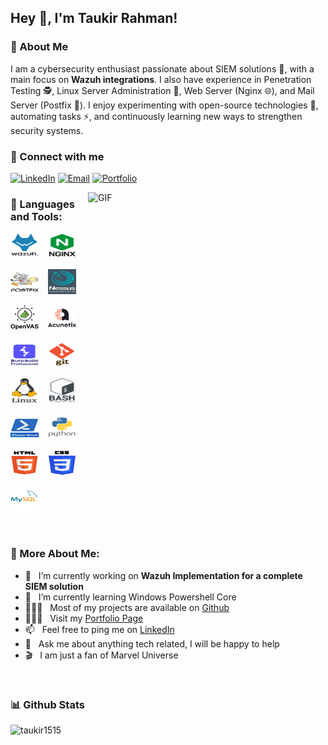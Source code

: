 ## Hey 👋, I'm Taukir Rahman!

### 👋 About Me  

I am a cybersecurity enthusiast passionate about SIEM solutions 🔎, with a main focus on **Wazuh integrations**. I also have experience in Penetration Testing 🕵️, Linux Server Administration 🐧, Web Server (Nginx 🌐), and Mail Server (Postfix 📧). I enjoy experimenting with open-source technologies 🔐, automating tasks ⚡, and continuously learning new ways to strengthen security systems.

### 🤝 Connect with me

[![LinkedIn](https://img.shields.io/badge/LinkedIn-0A66C2?logo=linkedin&logoColor=white)](https://linkedin.com/in/taukirrahman)
[![Email](https://img.shields.io/badge/Email-Contact-blue?logo=gmail&logoColor=white)](mailto:taukir1515@gmail.com)
[![Portfolio](https://img.shields.io/badge/Portfolio-GitHub%20Pages-111?logo=github)](https://pentest-taukir.github.io/taukir1515)


<!-- GIF -->
<img align="right" alt="GIF" 
     src="https://imarticus.org/blog/wp-content/uploads/2021/12/djbwgfw.gif" 
     width="380" height="342"/>


### 🔨 Languages and Tools:

<p align="left" style="display: flex; gap: 15px; flex-wrap: wrap; align-items: center;">

  <!-- Wazuh -->
  <a href="https://wazuh.com/" target="_blank" rel="noreferrer">
    <img src="./images/wazuh.png" alt="Wazuh" width="45" height="40"/>
  </a>


  <!-- Nginx -->
  <a href="https://www.nginx.com" target="_blank" rel="noreferrer">
    <img src="./images/nginx.png" alt="nginx" width="45" height="40"/>
  </a>

  <!-- Postfix -->
  <a href="http://www.postfix.org/" target="_blank" rel="noreferrer">
    <img src="./images/postfix.png" alt="Postfix" width="45" height="40"/>
  </a>

  <!-- Nessus -->
  <a href="https://www.tenable.com/products/nessus" target="_blank" rel="noreferrer">
    <img src="./images/nessus.png" alt="Nessus" width="45" height="40"/>
  </a>

  <!-- OpenVAS -->
  <a href="https://www.openvas.org/" target="_blank" rel="noreferrer">
    <img src="./images/openvas.png" alt="OpenVAS" width="45" height="40"/>
  </a>

  <!-- Acunetix -->
  <a href="https://www.acunetix.com/" target="_blank" rel="noreferrer">
    <img src="./images/acunetix.png" alt="Acunetix" width="45" height="40"/>
  </a>

  <!-- Burp Suite -->
  <a href="https://portswigger.net/burp" target="_blank" rel="noreferrer">
    <img src="./images/burp_suite.png" alt="Burp_suite" width="45" height="40"/>
  </a>

  <!-- Git -->
  <a href="https://git-scm.com/" target="_blank" rel="noreferrer">
    <img src="./images/git.png" alt="git" width="45" height="40"/>
  </a>

  <!-- Linux -->
  <a href="https://www.linux.org/" target="_blank" rel="noreferrer">
    <img src="./images/linux.png" alt="linux" width="45" height="40"/>
  </a>

  <!-- Bash -->
  <a href="https://www.gnu.org/software/bash/" target="_blank" rel="noreferrer">
    <img src="./images/bash.png" alt="bash" width="45" height="40"/>
  </a>

  <!-- Windows PowerShell -->
  <a href="https://learn.microsoft.com/powershell/" target="_blank" rel="noreferrer">
    <img src="./images/powershell.png" alt="powershell" width="45" height="40"/>
  </a>

  <!-- Python -->
  <a href="https://www.python.org" target="_blank" rel="noreferrer">
    <img src="./images/python.png" alt="python" width="45" height="40"/>
  </a>

  <!-- HTML -->
  <a href="https://www.w3.org/html/" target="_blank" rel="noreferrer">
    <img src="./images/html.png" alt="html5" width="45" height="40"/>
  </a>

  <!-- CSS -->
  <a href="https://www.w3.org/Style/CSS/" target="_blank" rel="noreferrer">
    <img src="./images/css.png" alt="css3" width="45" height="40"/>
  </a>

  <!-- MySQL -->
  <a href="https://www.mysql.com/" target="_blank" rel="noreferrer">
    <img src="./images/mysql.png" alt="mysql" width="45" height="40"/>
  </a>

</p>

<br>

  
### 🧐 More About Me:

- 🔭 &nbsp; I’m currently working on **Wazuh Implementation for a complete SIEM solution**
- 🌱 &nbsp; I’m currently learning Windows Powershell Core   
- 👨🏻‍💻 &nbsp; Most of my projects are available on [Github](https://github.com/Taukir1515/SIEM-Security-Monitoring)
- 👨🏻‍💻 &nbsp; Visit my [Portfolio Page](https://pentest-taukir.github.io/taukir1515/)
- 📫 &nbsp; Feel free to ping me on [LinkedIn](https://linkedin.com/in/taukirrahman)
- 💬 &nbsp; Ask me about anything tech related, I will be happy to help
- 🎬 &nbsp; I am just a fan of Marvel Universe
<!-- - 📝 &nbsp; Check out my [resume](./resume.pdf) -->


<br>

### 📊 Github Stats
<a href='https://github.com/rahul-jha98/github-stats-transparent'>
  
<a>
  <p>
    <img align="left" src="https://github-readme-stats.vercel.app/api/top-langs?username=taukir1515&show_icons=true&locale=en&layout=compact&bg_color=000000&text_color=868686&border_color=000000" alt="taukir1515" />
  </p>
</a>


